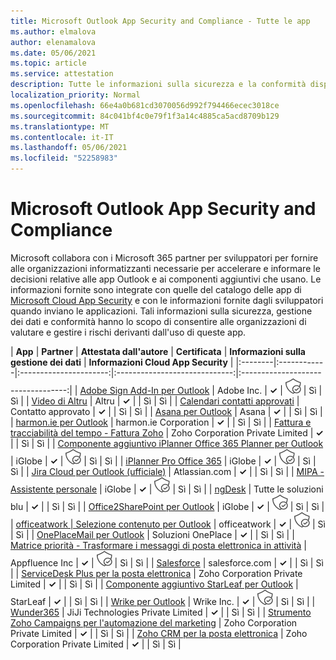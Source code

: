 ```yaml
---
title: Microsoft Outlook App Security and Compliance - Tutte le app
ms.author: elmalova
author: elenamalova
ms.date: 05/06/2021
ms.topic: article
ms.service: attestation
description: Tutte le informazioni sulla sicurezza e la conformità disponibili per tutte le app Outlook Microsoft.
localization_priority: Normal
ms.openlocfilehash: 66e4a0b681cd3070056d992f794466ecec3018ce
ms.sourcegitcommit: 84c041bf4c0e79f1f3a14c4885ca5acd8709b129
ms.translationtype: MT
ms.contentlocale: it-IT
ms.lasthandoff: 05/06/2021
ms.locfileid: "52258983"
---
```

# <a name="microsoft-outlook-app-security-and-compliance"></a>Microsoft Outlook App Security and Compliance

Microsoft collabora con i Microsoft 365 partner per sviluppatori per fornire alle organizzazioni informatizzanti necessarie per accelerare e informare le decisioni relative alle app Outlook e ai componenti aggiuntivi che usano. Le informazioni fornite sono integrate con quelle del catalogo delle app di [Microsoft Cloud App Security](https://www.microsoft.com/en-us/enterprise-mobility-security/cloud-app-security) e con le informazioni fornite dagli sviluppatori quando inviano le applicazioni. Tali informazioni sulla sicurezza, gestione dei dati e conformità hanno lo scopo di consentire alle organizzazioni di valutare e gestire i rischi derivanti dall'uso di queste app.

| **App** | **Partner** | **Attestata dall'autore** | **Certificata** | **Informazioni sulla gestione dei dati** | **Informazioni Cloud App Security** |
|:--------|:------------|:----------------------:|:-----------------------------:|:----------------------------------:|
| [Adobe Sign Add-In per Outlook](./adobe-inc-sign-add-in-for-outlook.md) | Adobe Inc. | **✓** | <img alt="Certified application badge" src="../media/certified-badge.png" height="25" width="25" /> | Sì | Sì |
| [Video di Altru](./altru-videos.md) | Altru | **✓** |  | Sì | Sì |
| [Calendari contatti approvati](./approved-contact-calendars.md) | Contatto approvato | **✓** |  | Sì | Sì |
| [Asana per Outlook](./asana-for-outlook.md) | Asana | **✓** |  | Sì | Sì |
| [harmon.ie per Outlook](./harmonie-corporation-for-outlook.md) | harmon.ie Corporation | **✓** |  | Sì | Sì |
| [Fattura e tracciabilità del tempo - Fattura Zoho](./zoho-corporation-private-limited-invoice-and-time-tracking.md) | Zoho Corporation Private Limited | **✓** |  | Sì | Sì |
| [Componente aggiuntivo iPlanner Office 365 Planner per Outlook](./iglobe-iplanner-office-365-planner-add-in-for-outlook.md) | iGlobe | **✓** | <img alt="Certified application badge" src="../media/certified-badge.png" height="25" width="25" /> | Sì | Sì |
| [iPlanner Pro Office 365](./iglobe-iplanner-pro-office-365.md) | iGlobe | **✓** | <img alt="Certified application badge" src="../media/certified-badge.png" height="25" width="25" /> | Sì | Sì |
| [Jira Cloud per Outlook (ufficiale)](./atlassiancom-jira-cloud-for-outlook-official.md) | Atlassian.com | **✓** |  | Sì | Sì |
| [MIPA - Assistente personale](./iglobe-mipa-your-own-personal-assistant.md) | iGlobe | **✓** | <img alt="Certified application badge" src="../media/certified-badge.png" height="25" width="25" /> | Sì | Sì |
| [ngDesk](./all-blue-solutions-ngdesk.md) | Tutte le soluzioni blu | **✓** |  | Sì | Sì |
| [Office2SharePoint per Outlook](./iglobe-office2sharepoint-for-outlook.md) | iGlobe | **✓** | <img alt="Certified application badge" src="../media/certified-badge.png" height="25" width="25" /> | Sì | Sì |
| [officeatwork | Selezione contenuto per Outlook](./officeatwork-officeatworkcontent-chooser-for-outlook.md) | officeatwork | **✓** | <img alt="Certified application badge" src="../media/certified-badge.png" height="25" width="25" /> | Sì | Sì |
| [OnePlaceMail per Outlook](./oneplace-solutions-oneplacemail-for-outlook.md) | Soluzioni OnePlace | **✓** |  | Sì | Sì |
| [Matrice priorità - Trasformare i messaggi di posta elettronica in attività](./appfluence-inc-priority-matrix-turn-emails-into-tasks.md) | Appfluence Inc | **✓** | <img alt="Certified application badge" src="../media/certified-badge.png" height="25" width="25" /> | Sì | Sì |
| [Salesforce](./salesforcecom-salesforce.md) | salesforce.com | **✓** |  | Sì | Sì |
| [ServiceDesk Plus per la posta elettronica](./zoho-corporation-private-limited-servicedesk-plus-for-email.md) | Zoho Corporation Private Limited | **✓** |  | Sì | Sì |
| [Componente aggiuntivo StarLeaf per Outlook](./starleaf-add-in-for-outlook.md) | StarLeaf | **✓** |  | Sì | Sì |
| [Wrike per Outlook](./wrike-inc-for-outlook.md) | Wrike Inc. | **✓** | <img alt="Certified application badge" src="../media/certified-badge.png" height="25" width="25" /> | Sì | Sì |
| [Wunder365](./jiji-technologies-private-limited-wunder365.md) | JiJi Technologies Private Limited | **✓** |  | Sì | Sì |
| [Strumento Zoho Campaigns per l'automazione del marketing](./zoho-corporation-private-limited-campaigns-tool-for-marketing-automation.md) | Zoho Corporation Private Limited | **✓** |  | Sì | Sì |
| [Zoho CRM per la posta elettronica](./zoho-corporation-private-limited-crm-for-email.md) | Zoho Corporation Private Limited | **✓** |  | Sì | Sì |
